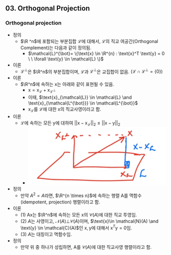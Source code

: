## 03. Orthogonal Projection

### Orthogonal projection

- 정의
  - $\R ^n$에 포함되는 부분집합 $\mathcal{L}$에 대해서, $\mathcal{L}$의 직교 여공간(Orthogonal Complement)는 다음과 같이 정의됨.
    - $\mathcal{L}^{\bot}= \{\text{x} \in \R^{n} : \text{x}^T \text{y} = 0 \ \ \forall \text{y} \in \mathcal{L}  \}$
- 이론
  - $\mathcal{L}^{\bot}$은 $\R^n$의 부분집합이며, $\mathcal{L}$과  $\mathcal{L}^{\bot}$은 교집합이 없음.  $(\mathcal{L} \cap \mathcal{L}^{\bot} = \{0\})$
- 이론
  - $\R^n$에 속하는 $\text{x}$는 아래와 같이 표현될 수 있음.
    - $\text{x} = \text{x}_{\mathcal{L}} + \text{x}_{\mathcal{L^{\bot}}}$
    - 이때, $\text{x}_{\mathcal{L}} \in \mathcal{L} \and \text{x}_{\mathcal{L^{\bot}}} \in \mathcal{L^{\bot}}$
    - $\text{x}_{\mathcal{L}}$를 $\mathcal{L}$에 대한 $\text{x}$의 직교사영이라고 함.
- 이론
  - $\mathcal{L}$에 속하는 모든 $\text{y}$에 대하여 $||\text{x}-\text{x}_{\mathcal{L}}||_2 \leq ||\text{x} - \text{y}||_2$
    - <img src=".\img\image-20230919233904196.png" alt="image-20230919233904196" style="zoom:150%;" />
- 정의
  - 만약 $A^2 = A$라면, $\R^{n \times n}$에 속하는  행렬 A를 멱함수(idempotent, projection) 행렬이라고 함.
- 이론
  - (1) $\text{Ax}$는 $\R^n$에 속하는 모든 $\text{x}$의 $\mathcal{C}(A)$에 대한 직교 투영임.
  - (2) $A$는 사영이고, $\mathcal{N}(A) \bot \mathcal{C}(A)$이며, $\text{x}\in \mathcal{N}(A) \and \text{y} \in \mathcal{C}(A)$인 $\text{x}, \text{y}$에 대해서 $\text{x}^T \text{y}=0$임.
  - (3) $A$는 대칭이고 멱함수임.
- 정의
  - 만약 위 중 하나가 성립하면, A를 $\mathcal{C}(A)$에 대한 직교사영 행렬이라고 함.

